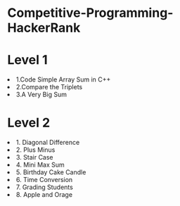 # Competitive-Programming-HackerRank
# Level 1
<li> 1.Code Simple Array Sum in C++ </li>
<li> 2.Compare the Triplets</li>
<li> 3.A Very Big Sum</li>

# Level 2
<li> 1. Diagonal Difference </li>
<li> 2. Plus Minus </li>
<li> 3. Stair Case </li>
<li> 4. Mini Max Sum </li>
<li> 5. Birthday Cake Candle </li>
<li> 6. Time Conversion </li>
<li> 7. Grading Students </li> 
<li> 8. Apple and Orage </li>

